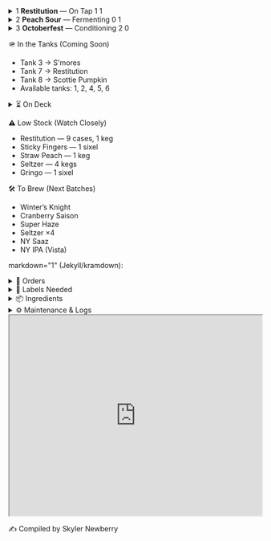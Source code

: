 <link rel="stylesheet" href="/assets/css/beer.css">

<div class="beer-table">
  <details>
    <summary>
      <span class="tap">1</span>
      <span class="beer"><strong>Restitution</strong> — On Tap</span>
      <span class="half">1</span>
      <span class="sixth">1</span>
    </summary>
    <div class="notes">Crisp amber ale, batch #23. Cleaned Sept 28. Next rotation Oct 10.</div>
  </details>

  <details>
    <summary>
      <span class="tap">2</span>
      <span class="beer"><strong>Peach Sour</strong> — Fermenting</span>
      <span class="half">0</span>
      <span class="sixth">1</span>
    </summary>
    <div class="notes">Target ABV 4.8%. Dry-hop Oct 7. Local peach purée.</div>
  </details>

  <details>
    <summary>
      <span class="tap">3</span>
      <span class="beer"><strong>Octoberfest</strong> — Conditioning</span>
      <span class="half">2</span>
      <span class="sixth">0</span>
    </summary>
    <div class="notes">Lagering at 38 °F. Ready mid-October.</div>
  </details>
</div>

🪖 In the Tanks (Coming Soon)

- Tank 3 → S'mores
- Tank 7 → Restitution
- Tank 8 → Scottie Pumpkin
- Available tanks: 1, 2, 4, 5, 6

<details> <summary>⏳ On Deck</summary>
- She’s a Peach (7)
- Road Soda (2 sixels)
- 99 Problems (3)
- Mole Stout (3)
- Cider (4 sixels)
- Juicy Haze (2 sixels)
- My Boy Blue (4)
- Jacks (2)
- Founders Sept (7)
- Hindsight (1 sixel)
- Founders Oct (7)
</details>


⚠️ Low Stock (Watch Closely)

- Restitution — 9 cases, 1 keg
- Sticky Fingers — 1 sixel
- Straw Peach — 1 keg
- Seltzer — 4 kegs
- Gringo — 1 sixel

🛠 To Brew (Next Batches)
- Winter’s Knight
- Cranberry Saison
- Super Haze
- Seltzer ×4
- NY Saaz
- NY IPA (Vista)


markdown="1" (Jekyll/kramdown):



<details>
  <summary>📄 Orders</summary>

  <div markdown="1">

- Eagle (10/03): Restitution — 16 kegs, 12 sixels

  </div>
</details> 

<details> <summary>🧻 Labels Needed</summary>

- Upcoming Brews:
  - Winter’s Knight
  - Super Haze
- Inventory:
  - Boston South Irish Stout
  - S’mores
  - New West Coast
  - Founders Sept
  - Cherry Pineapple Sour
</details>
<details> <summary>📦 Ingredients</summary>

Needed:
- Galaxy — 44 lbs
- Amarillo — 44 lbs

<details> <summary>🌿 Hops On Hand</summary>
A–C

- Amarillo —
(5 lbs)

- Azacca —
(33 lbs)

- Centennial —
(221 lbs)

- Chinook —
(5 lbs)

- Citra —
(80 lbs)

D–N

- El Dorado —
(27 lbs)

- Mandarina —
(5 lbs)

- Nugget —
(27 lbs)

- NY Chinook —
(11 lbs)

S–Z

- Saaz —
(11 lbs)

- Simcoe —
(33 lbs)

- Vallestia —
(38 lbs)

- Warrior —
(5 lbs)

- Zeus —
(33 lbs)

- 32 DE 2021 —
(11 lbs)

</details>
</details>

<details>
  <summary>⚙️ Maintenance & Logs</summary>

  <div markdown="1">

### ❄️ Glycol Chiller Log

| Date       | Event |
|------------|-------|
| 2025-09-01 | Chiller off → glycol very low, topped off with glycol + water, restarted. |
| 2025-05-27 | New set of fuses received, waiting to install (pump bypassed). |

---

### 🔥 Kettle Log

| Date       | Event |
|------------|-------|
| 2025-09-22 | Accidentally left boils on → burn tops. Second brew proceeding. Investigating with caustic + acid cycle. |

---

### 🧊 Big Cooler Log

| Date       | Event |
|------------|-------|
| 2025-10-02 | Temp check — 40°F (normal). |

  </div>
</details>


<iframe 
  src="https://docs.google.com/spreadsheets/d/e/2PACX-1vTn3XrnFcps7_xm4HBCDfHCss0DB0Wwd5DRlXGxvE4hk9Nc_Hw8-6HuB6LS7p09BlOP44FhL_ByR1kQ/pubhtml?widget=true&amp;headers=false" 
  width="100%" 
  height="400">
  </iframe>

✍️ Compiled by Skyler Newberry

